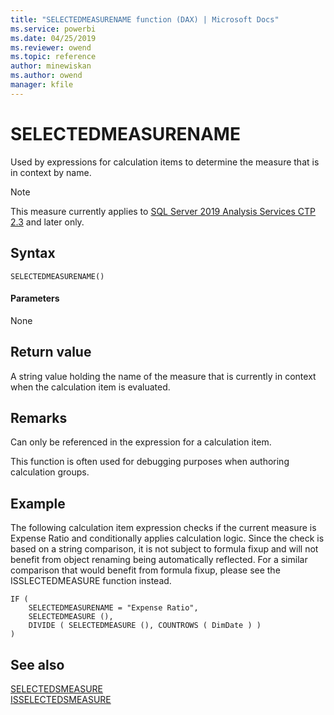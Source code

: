 ```yaml
---
title: "SELECTEDMEASURENAME function (DAX) | Microsoft Docs"
ms.service: powerbi 
ms.date: 04/25/2019
ms.reviewer: owend
ms.topic: reference
author: minewiskan
ms.author: owend
manager: kfile
---
```

# SELECTEDMEASURENAME

Used by expressions for calculation items to determine the measure that is in context by name.

> [!NOTE]
> This measure currently applies to [SQL Server 2019 Analysis Services CTP 2.3](https://docs.microsoft.com/sql/sql-server/what-s-new-in-sql-server-ver15?view=sqlallproducts-allversions#calc-ctp24) and later only.
  
## Syntax  
  
```dax
SELECTEDMEASURENAME() 
```
  
#### Parameters  
  
None  
  
## Return value  

A string value holding the name of the measure that is currently in context when the calculation item is evaluated. 

## Remarks

Can only be referenced in the expression for a calculation item. 

This function is often used for debugging purposes when authoring calculation groups.


## Example  

The following calculation item expression checks if the current measure is Expense Ratio and conditionally applies calculation logic. Since the check is based on a string comparison, it is not subject to formula fixup and will not benefit from object renaming being automatically reflected. For a similar comparison that would benefit from formula fixup, please see the ISSLECTEDMEASURE function instead. 
  
```dax
IF (
    SELECTEDMEASURENAME = "Expense Ratio",
    SELECTEDMEASURE (),
    DIVIDE ( SELECTEDMEASURE (), COUNTROWS ( DimDate ) )
)
```
  
## See also  
[SELECTEDSMEASURE](selectedmeasure-function-dax.md)  
[ISSELECTEDSMEASURE](isselectedmeasure-function-dax.md)   
  
